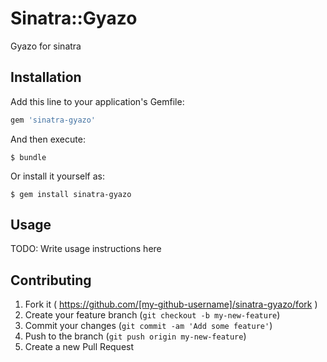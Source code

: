 # Sinatra::Gyazo

Gyazo for sinatra

## Installation

Add this line to your application's Gemfile:

```ruby
gem 'sinatra-gyazo'
```

And then execute:

    $ bundle

Or install it yourself as:

    $ gem install sinatra-gyazo

## Usage

TODO: Write usage instructions here

## Contributing

1. Fork it ( https://github.com/[my-github-username]/sinatra-gyazo/fork )
2. Create your feature branch (`git checkout -b my-new-feature`)
3. Commit your changes (`git commit -am 'Add some feature'`)
4. Push to the branch (`git push origin my-new-feature`)
5. Create a new Pull Request
